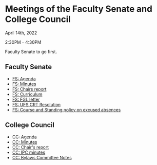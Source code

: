 # Meetings of the Faculty Senate and  College Council

April 14th, 2022

2:30PM - 4:30PM

Faculty Senate to go first.


## Faculty Senate


* [FS: Agenda](fs-agenda.docx)
* [FS: Minutes](fs-draft-minutes.docx)
* [FS: Chairs report](fs-chair.docx)
* [FS: Curriculum](fs-curriculum.docx)
* [FS: FGL letter](fs-FGL-letter-grading-policy)
* [FS: UFS CRT Resolution](ufs-crt.docx)
* [FS: Course and Standing policy on excused absences](fs-course-standing-policy.docx)

## College Council

* [CC: Agenda](cc-agenda.docx)
* [CC: Minutes](cc-draft-minutes.docx)
* [CC: Chair's report](cc-chair-report)
* [CC: IPC minutes](cc-ipc-minutes.docx)
* [CC: Bylaws Committee Notes](cc-bylaws-notes)

